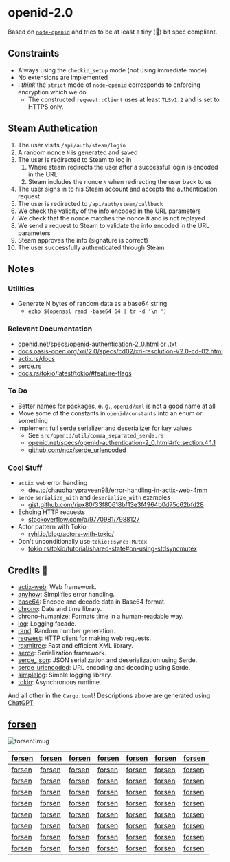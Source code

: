 # openid-2.0

Based on [`node-openid`](https://github.com/havard/node-openid) and tries to be at least a tiny (🤏) bit spec compliant.

## Constraints

- Always using the `checkid_setup` mode (not using immediate mode)
- No extensions are implemented
- I _think_ the `strict` mode of `node-openid` corresponds to enforcing encryption which we do
  - The constructed `reqwest::Client` uses at least `TLSv1.2` and is set to HTTPS only.

## Steam Authetication

1) The user visits `/api/auth/steam/login`
2) A random nonce `N` is generated and saved
3) The user is redirected to Steam to log in
   1) Where steam redirects the user after a successful login is encoded in the URL
   2) Steam includes the nonce `N` when redirecting the user back to us
4) The user signs in to his Steam account and accepts the authentication request
5) The user is redirected to `/api/auth/steam/callback`
6) We check the validity of the info encoded in the URL parameters
7) We check that the nonce matches the nonce `N` and is not replayed
8) We send a request to Steam to validate the info encoded in the URL parameters
9) Steam approves the info (signature is correct)
10) The user successfully authenticated through Steam

## Notes

### Utilities

- Generate N bytes of random data as a base64 string
  - `echo $(openssl rand -base64 64 | tr -d '\n ')`

### Relevant Documentation

- [openid.net/specs/openid-authentication-2_0.html](https://openid.net/specs/openid-authentication-2_0.html) or [.txt](https://openid.net/specs/openid-authentication-2_0.txt)
- [docs.oasis-open.org/xri/2.0/specs/cd02/xri-resolution-V2.0-cd-02.html](http://docs.oasis-open.org/xri/2.0/specs/cd02/xri-resolution-V2.0-cd-02.html)
- [actix.rs/docs](https://actix.rs/docs)
- [serde.rs](https://serde.rs/)
- [docs.rs/tokio/latest/tokio/#feature-flags](https://docs.rs/tokio/latest/tokio/#feature-flags)

### To Do

- Better names for packages, e. g., `openid/xml` is not a good name at all
- Move some of the constants in `openid/constants` into an enum or something
- Implement full serde serializer and deserializer for key values
  - See `src/openid/util/comma_separated_serde.rs`
  - [openid.net/specs/openid-authentication-2_0.html#rfc.section.4.1.1](https://openid.net/specs/openid-authentication-2_0.html#rfc.section.4.1.1)
  - [github.com/nox/serde_urlencoded](https://github.com/nox/serde_urlencoded)

### Cool Stuff

- `actix_web` error handling
  - [dev.to/chaudharypraveen98/error-handling-in-actix-web-4mm](https://dev.to/chaudharypraveen98/error-handling-in-actix-web-4mm)
- `serde` `serialize_with` and `deserialize_with` examples
  - [gist.github.com/ripx80/33f80618bf13e3f4964b0d75c62bfd28](https://gist.github.com/ripx80/33f80618bf13e3f4964b0d75c62bfd28)
- Echoing HTTP requests
  - [stackoverflow.com/a/9770981/7988127](https://stackoverflow.com/a/9770981/7988127)
- Actor pattern with Tokio
  - [ryhl.io/blog/actors-with-tokio/](https://ryhl.io/blog/actors-with-tokio/)
- Don't unconditionally use `tokio::sync::Mutex`
  - [tokio.rs/tokio/tutorial/shared-state#on-using-stdsyncmutex](https://tokio.rs/tokio/tutorial/shared-state#on-using-stdsyncmutex)

## Credits 💖

- [actix-web](https://crates.io/crates/actix-web): Web framework.
- [anyhow](https://crates.io/crates/anyhow): Simplifies error handling.
- [base64](https://crates.io/crates/base64): Encode and decode data in Base64 format.
- [chrono](https://crates.io/crates/chrono): Date and time library.
- [chrono-humanize](https://crates.io/crates/chrono-humanize): Formats time in a human-readable way.
- [log](https://crates.io/crates/log): Logging facade.
- [rand](https://crates.io/crates/rand): Random number generation.
- [reqwest](https://crates.io/crates/reqwest): HTTP client for making web requests.
- [roxmltree](https://crates.io/crates/roxmltree): Fast and efficient XML library.
- [serde](https://crates.io/crates/serde): Serialization framework.
- [serde_json](https://crates.io/crates/serde_json): JSON serialization and deserialization using Serde.
- [serde_urlencoded](https://crates.io/crates/serde_urlencoded): URL encoding and decoding using Serde.
- [simplelog](https://crates.io/crates/simplelog): Simple logging library.
- [tokio](https://crates.io/crates/tokio): Asynchronous runtime.

And all other in the `Cargo.toml`! Descriptions above are generated using [ChatGPT](https://chat.openai.com/)

## [forsen]

![forsenSmug](https://cdn.7tv.app/emote/60ae877c229664e866c27c51/3x.webp)

| [forsen] | [forsen] | [forsen] | [forsen] | [forsen] | [forsen] | [forsen] |
| -------- | -------- | -------- | -------- | -------- | -------- | -------- |
| [forsen] | [forsen] | [forsen] | [forsen] | [forsen] | [forsen] | [forsen] |
| [forsen] | [forsen] | [forsen] | [forsen] | [forsen] | [forsen] | [forsen] |
| [forsen] | [forsen] | [forsen] | [forsen] | [forsen] | [forsen] | [forsen] |
| [forsen] | [forsen] | [forsen] | [forsen] | [forsen] | [forsen] | [forsen] |
| [forsen] | [forsen] | [forsen] | [forsen] | [forsen] | [forsen] | [forsen] |
| [forsen] | [forsen] | [forsen] | [forsen] | [forsen] | [forsen] | [forsen] |
| [forsen] | [forsen] | [forsen] | [forsen] | [forsen] | [forsen] | [forsen] |
| [forsen] | [forsen] | [forsen] | [forsen] | [forsen] | [forsen] | [forsen] |

[forsen]: https://www.twitch.tv/forsen
